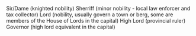 Sir/Dame (knighted nobility)
Sherriff (minor nobility - local law enforcer and tax collector)
Lord (nobility, usually govern a town or berg, some are members of the House of Lords in the capital)
High Lord (provincial ruler)
Governor (high lord equivalent in the capital)
